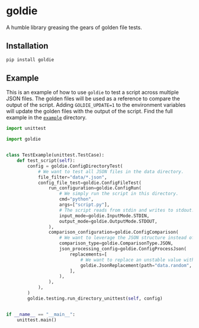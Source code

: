 # goldie

A humble library greasing the gears of golden file tests.

## Installation

```bash
pip install goldie
```

## Example

This is an example of how to use `goldie` to test a script across multiple JSON files. The golden files will be used as a reference to compare the output of the script. Adding `GOLDIE_UPDATE=1` to the environment variables will update the golden files with the output of the script. Find the full example in the [`example`](example) directory.

```python
import unittest

import goldie


class TestExample(unittest.TestCase):
    def test_script(self):
        config = goldie.ConfigDirectoryTest(
            # We want to test all JSON files in the data directory.
            file_filter="data/*.json",
            config_file_test=goldie.ConfigFileTest(
                run_configuration=goldie.ConfigRun(
                    # We simply run the script in this directory.
                    cmd="python",
                    args=["script.py"],
                    # The script reads from stdin and writes to stdout.
                    input_mode=goldie.InputMode.STDIN,
                    output_mode=goldie.OutputMode.STDOUT,
                ),
                comparison_configuration=goldie.ConfigComparison(
                    # We want to leverage the JSON structure instead of comparing raw strings.
                    comparison_type=goldie.ComparisonType.JSON,
                    json_processing_config=goldie.ConfigProcessJson(
                        replacements=[
                            # We want to replace an unstable value with a stable one.
                            goldie.JsonReplacement(path="data.random", value=3),
                        ],
                    ),
                ),
            ),
        )
        goldie.testing.run_directory_unittest(self, config)


if __name__ == "__main__":
    unittest.main()
```
